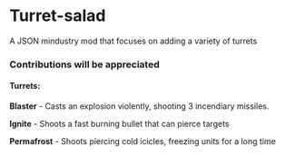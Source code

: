 # Turret-salad
A JSON mindustry mod that focuses on adding a variety of turrets

### Contributions will be appreciated

#### Turrets:
**Blaster** - Casts an explosion violently, shooting 3 incendiary missiles.


**Ignite** - Shoots a fast burning bullet that can pierce targets


**Permafrost** - Shoots piercing cold icicles, freezing units for a long time
